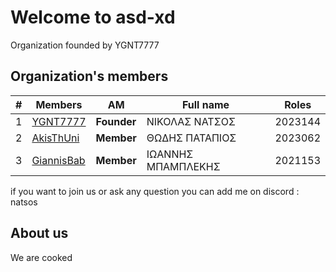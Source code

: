 # Welcome to asd-xd

Organization founded by YGNT7777

## Organization's members 

| # | Members |  AM  |Full name | Roles |
|--------|--------|--------|--------|--------| 
| 1 | [YGNT7777](https://github.com/YGNT7777) | **Founder** | ΝΙΚΟΛΑΣ ΝΑΤΣΟΣ |2023144| 
| 2 | [AkisThUni](https://github.com/AkisThUni) | **Member** | ΘΩΔΗΣ ΠΑΤΑΠΙΟΣ |2023062| 
| 3 | [GiannisBab](https://github.com/GiannisBab)| **Member** | ΙΩΑΝΝΗΣ ΜΠΑΜΠΛΕΚΗΣ|2021153| 

if you want to join us or ask any question you can add me on discord : natsos

## About us
We are cooked
